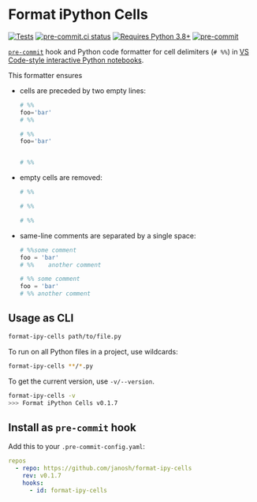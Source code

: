 # Format iPython Cells

[![Tests](https://github.com/janosh/format-ipy-cells/workflows/Tests/badge.svg)](https://github.com/janosh/format-ipy-cells/actions)
[![pre-commit.ci status](https://results.pre-commit.ci/badge/github/janosh/format-ipy-cells/main.svg)](https://results.pre-commit.ci/latest/github/janosh/format-ipy-cells/main)
[![Requires Python 3.8+](https://img.shields.io/badge/Python-3.8+-blue.svg)](https://python.org/downloads)
[![pre-commit](https://img.shields.io/badge/pre--commit-enabled-brightgreen?logo=pre-commit&logoColor=white)](https://github.com/pre-commit/pre-commit)

[`pre-commit`](https://pre-commit.com) hook and Python code formatter for cell delimiters (`# %%`) in [VS Code-style interactive Python notebooks](https://code.visualstudio.com/docs/python/jupyter-support-py).

This formatter ensures

- cells are preceded by two empty lines:

    ```py
    # %%
    foo='bar'
    # %%
    ```

    ```py
    # %%
    foo='bar'


    # %%
    ```

- empty cells are removed:

    ```py
    # %%

    # %%
    ```

    ```py
    # %%
    ```

- same-line comments are separated by a single space:

    ```py
    # %%some comment
    foo = 'bar'
    # %%    another comment
    ```

    ```py
    # %% some comment
    foo = 'bar'
    # %% another comment
    ```

## Usage as CLI

```sh
format-ipy-cells path/to/file.py
```

To run on all Python files in a project, use wildcards:

```sh
format-ipy-cells **/*.py
```

To get the current version, use `-v/--version`.

```sh
format-ipy-cells -v
>>> Format iPython Cells v0.1.7
```

## Install as `pre-commit` hook

Add this to your `.pre-commit-config.yaml`:

```yml
repos
  - repo: https://github.com/janosh/format-ipy-cells
    rev: v0.1.7
    hooks:
      - id: format-ipy-cells
```
